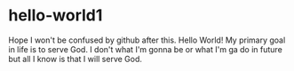 # hello-world1
Hope I won't be confused by github after this.
Hello World!
My primary goal in life is to serve God. I don't what I'm gonna be or what I'm ga
do in future but all I know is that I will serve God. 
